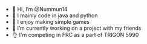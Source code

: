 - 👋 Hi, I’m @Nummun14
- 👀 I mainly code in java and python
- 🌱 I enjoy making simple games
- 💞️ I’m currently working on a project with my friends
- 👌 I'm competing in FRC as a part of TRIGON 5990


